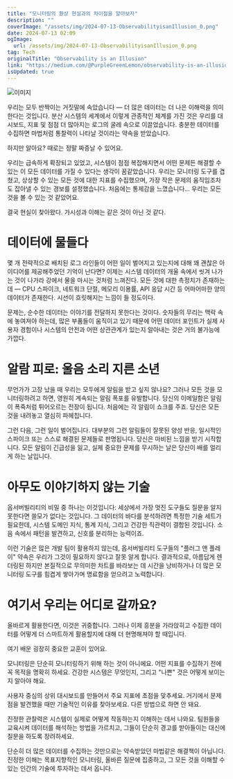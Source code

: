 ```yaml
---
title: "모니터링의 환상 현실과의 차이점을 알아보자"
description: ""
coverImage: "/assets/img/2024-07-13-ObservabilityisanIllusion_0.png"
date: 2024-07-13 02:09
ogImage: 
  url: /assets/img/2024-07-13-ObservabilityisanIllusion_0.png
tag: Tech
originalTitle: "Observability is an Illusion"
link: "https://medium.com/@PurpleGreenLemon/observability-is-an-illusion-08ecc4fea730"
isUpdated: true
---
```





![이미지](/assets/img/2024-07-13-ObservabilityisanIllusion_0.png)

우리는 모두 반짝이는 거짓말에 속았습니다 — 더 많은 데이터는 더 나은 이해력을 의미한다는 것입니다. 분산 시스템의 세계에서 이렇게 관종적인 체계를 가진 것은 우리를 대시보드, 지표 및 점점 더 많아지는 로그의 굴레 속으로 이끌었습니다. 충분한 데이터를 수집하면 마법처럼 통찰력이 나타날 것이라는 약속을 받았습니다.

하지만 알아요? 때로는 정말 짜증날 수 있어요.

우리는 급속하게 확장되고 있었고, 시스템이 점점 복잡해지면서 어떤 문제든 해결할 수 있는 이 모든 데이터를 가질 수 있다는 생각이 꿈같았습니다. 우리는 모니터링 도구를 겹쳤고, 상상할 수 있는 모든 것에 대한 지표를 수집했으며, 가장 작은 문제의 움직임조차도 잡아낼 수 있는 경보를 설정했습니다. 처음에는 통제감을 느꼈습니다... 우리는 모든 것을 볼 수 있는 것 같았어요.

<div class="content-ad"></div>

결국 현실이 찾아왔다. 가시성과 이해는 같은 것이 아닌 것 같다.

# 데이터에 물들다

몇 개 전략적으로 배치된 로그 라인들이 어떤 일이 벌어지고 있는지에 대해 꽤 괜찮은 아이디어를 제공해주었던 기억이 난다면? 이제는 시스템 데이터의 개울 속에서 씻겨 나가는 것이 나가라 강에서 물을 마시는 것처럼 느껴진다. 모든 것에 대한 측정치가 존재하는데 — CPU 스파이크, 네트워크 단절, 메모리 이용률, API 응답 시간 등 어마어마한 양의 데이터가 존재한다. 시선이 흐릿해지는 느낌이 들 정도이다.

문제는, 순수한 데이터는 이야기를 전달하지 못한다는 것이다. 숫자들의 무리는 맥락 속에 놓여져야 하는데, 많은 부품들이 움직이고 있기 때문에 어떤 데이터 포인트가 실제 사용자 경험이나 시스템의 안전과 어떤 상관관계가 있는지 알아내는 것은 거의 불가능에 가깝다.

<div class="content-ad"></div>

# 알람 피로: 울음 소리 지른 소년

무언가가 고장 났을 때 우리는 모두에게 알림을 받고 싶지 않나요? 그러나 모든 것을 모니터링하려고 하면, 영원히 계속되는 알림 폭포를 유발합니다. 당신의 이메일함은 알림이 폭죽처럼 튀어오르는 전장이 됩니다. 처음에는 각 알림이 쇼크를 주죠. 당신은 모든 것을 내려놓고 열심히 파헤칩니다.

그런 다음, 그런 일이 벌어집니다. 대부분의 그런 알림들이 잘못된 양성 반응, 일시적인 스파이크 또는 스스로 해결된 문제들로 판명됩니다. 당신은 마비된 느낌을 받기 시작합니다. 모든 알림이 긴급성을 잃고, 실제 중요한 문제를 무시하는 날은 당신이 배를 얼리게 하는 날입니다.

# 아무도 이야기하지 않는 기술

<div class="content-ad"></div>

옵서버빌리티의 비밀 중 하나는 이것입니다: 세상에서 가장 멋진 도구들도 질문을 알지 못한다면 쓸모가 없다는 것입니다. 그 데이터의 바다를 분석하려면 특정한 기술 세트가 필요한데, 시스템 도메인 지식, 통계 지식, 그리고 건강한 직관력이 결합된 것입니다. 소음 속에서 패턴을 발견하고, 신호를 분리하는 능력이죠.

이런 기술은 많은 개발 팀이 활용하지 않는데, 옵서버빌리티 도구들의 "플러그 앤 플레이" 약속은 우리가 그것이 필요하지 않다고 잘못 알게 합니다. 결과적으로, 아름답게 렌더링된 하지만 본질적으로 무의미한 차트를 바라보는 데 시간을 낭비하거나 더 많은 모니터링 도구를 힘겹게 쌓아가며 명료함을 얻으려고 노력합니다.

# 여기서 우리는 어디로 갈까요?

올바르게 활용한다면, 이것은 귀중합니다. 그러나 이제 흥분을 가라앉히고 수집한 데이터를 어떻게 더 스마트하게 활용할지에 대해 더 현명해져야 할 때입니다.

<div class="content-ad"></div>

여기 배운 굉장히 중요한 교훈이 있어요.

모니터링은 단순히 모니터링하기 위해 하는 것이 아니에요. 어떤 지표를 수집하기 전에 꼭 목적을 명확히 하세요. 건강한 시스템은 무엇인지, 그리고 "나쁜" 것은 어떻게 보이는지 알아야 해요.

사용자 중심의 상위 대시보드를 만들어서 주요 지표에 초점을 맞추세요. 거기에서 문제점을 발견했을 때만 기술적인 이유를 찾아보세요. 다른 방법으로 하면 안 돼요.

진정한 관찰력은 시스템이 실제로 어떻게 작동하는지 이해하는 데서 나와요. 팀원들을 교육시켜 데이터를 해석하는 방법을 가르치고, 그들이 단순히 경고를 받아들이는 대신에 질문을 하도록 장려하세요.

<div class="content-ad"></div>

단순히 더 많은 데이터를 수집하는 것만으로는 약속받았던 마법같은 해결책이 아닙니다. 진정한 이해는 목표지향적인 모니터링, 올바른 질문에 집중하고, 그 모든 것을 이해할 수 있는 인간의 기술에 투자하는 데서 옵니다.